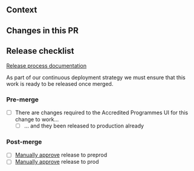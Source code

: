 ## Context

<!-- Is there a Trello ticket you can link to? -->
<!-- Do you need to add any environment variables? -->
<!-- Is an ADR required? An ADR should be added if this PR introduces a change to the architecture. -->

## Changes in this PR

## Release checklist

[Release process documentation](../doc/how-to/perform-a-release.md)

As part of our continuous deployment strategy we must ensure that this work is
ready to be released once merged.

### Pre-merge

- [ ] There are changes required to the Accredited Programmes UI for this change to work...
  - [ ] ... and they been released to production already

### Post-merge

- [ ] [Manually approve](../doc/how-to/perform-a-release.md#releasing-to-the-preprod-environment) release to preprod
- [ ] [Manually approve](../doc/how-to/perform-a-release.md#releasing-to-the-production-environment) release to prod

<!-- Should a release fail at any step, you as the author should now lead the work to
fix it as soon as possible. You can monitor deployment failures in CircleCI
itself and application errors are found in
[Sentry](https://ministryofjustice.sentry.io/projects/hmpps-accredited-programmes-api/?project=4505330122686464&referrer=sidebar&statsPeriod=24h). -->
